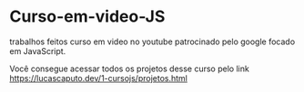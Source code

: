 # Curso-em-video-JS

trabalhos feitos curso em video no youtube patrocinado pelo google focado em JavaScript. 

Você consegue acessar todos os projetos desse curso pelo link https://lucascaputo.dev/1-cursojs/projetos.html 
